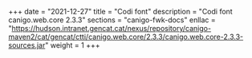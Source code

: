 +++
date        = "2021-12-27"
title       = "Codi font"
description = "Codi font canigo.web.core 2.3.3"
sections    = "canigo-fwk-docs"
enllac		= "https://hudson.intranet.gencat.cat/nexus/repository/canigo-maven2/cat/gencat/ctti/canigo.web.core/2.3.3/canigo.web.core-2.3.3-sources.jar"
weight		= 1
+++
